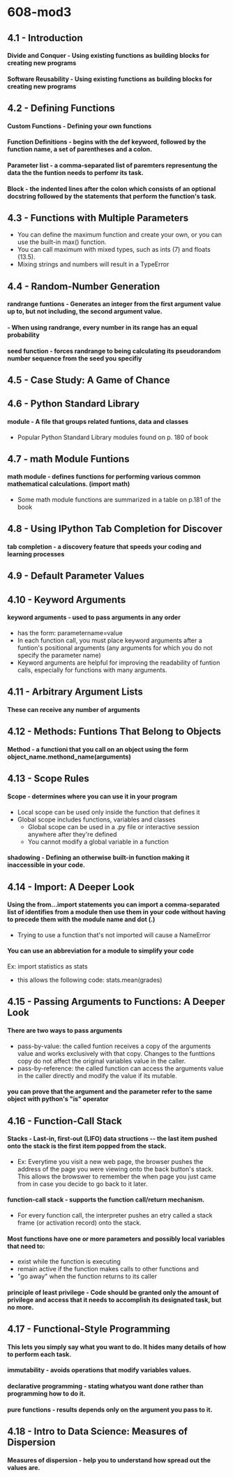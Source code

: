 # 608-mod3
## 4.1 - Introduction
#### Divide and Conquer - Using existing functions as building blocks for creating new programs
#### Software Reusability - Using existing functions as building blocks for creating new programs

## 4.2 - Defining Functions
#### Custom Functions - Defining your own functions
#### Function Definitions - begins with the def keyword, followed by the function name, a set of parentheses and a colon.
#### Parameter list - a comma-separated list of paremters representung the data the the funtion needs to perfomr its task.
#### Block - the indented lines after the colon which consists of an optional docstring followed by the statements that perform the function's task. 

## 4.3 - Functions with Multiple Parameters
- You can define the maximum function and create your own, or you can use the built-in max() function. 
- You can call maximum with mixed types, such as ints (7) and floats (13.5).
- Mixing strings and numbers will result in a TypeError

## 4.4 - Random-Number Generation
#### randrange funtions - Generates an integer from the first argument value up to, but not including, the second argument value. 
#### - When using randrange, every number in its range has an equal probability
#### seed function - forces randrange to being calculating its pseudorandom number sequence from the seed you specifiy

## 4.5 - Case Study: A Game of Chance

## 4.6 - Python Standard Library
#### module - A file that groups related funtions, data and classes
- Popular Python Standard Library modules found on p. 180 of book

## 4.7 - math Module Funtions
#### math module - defines functions for performing various common mathematical calculations. (import math)
- Some math module functions are summarized in a table on p.181 of the book

## 4.8 - Using IPython Tab Completion for Discover
#### tab completion - a discovery feature that speeds your coding and learning processes

## 4.9 - Default Parameter Values

## 4.10 - Keyword Arguments
#### keyword arguments - used to pass arguments in any order
- has the form: parametername=value
- In each function call, you must place keyword arguments after a funtion's positional arguments (any arguments for which you do not specify the parameter name)
- Keyword arguments are helpful for improving the readability of funtion calls, especially for functions with many arguments. 

## 4.11 - Arbitrary Argument Lists
#### These can receive any number of arguments

## 4.12 - Methods: Funtions That Belong to Objects
#### Method - a functioni that you call on an object using the form object_name.methond_name(arguments)

## 4.13 - Scope Rules
#### Scope - determines where you can use it in your program
- Local scope can be used only inside the function that defines it
- Global scope includes functions, variables and classes
  - Global scope can be used in a .py file or interactive session anywhere after they're defined
  - You cannot modify a global variable in a function
#### shadowing - Defining an otherwise built-in function making it inaccessible in your code. 

## 4.14 - Import: A Deeper Look
#### Using the from...import statements you can import a comma-separated list of identifies from a module then use them in your code without having to precede them with the module name and dot (.)
- Trying to use a function that's not imported will cause a NameError
#### You can use an abbreviation for a module to simplify your code
  Ex: import statistics as stats
  - this allows the following code: stats.mean(grades)
  
## 4.15 - Passing Arguments to Functions: A Deeper Look
#### There are two ways to pass arguments
- pass-by-value: the called funtion receives a copy of the arguments value and works exclusively with that copy. Changes to the funttions copy do not affect the original variables value in the caller.
- pass-by-reference: the called function can access the arguments value in the caller directly and modify the value if its mutable.
#### you can prove that the argument and the parameter refer to the same object with python's "is" operator

## 4.16 - Function-Call Stack
#### Stacks - Last-in, first-out (LIFO) data structions -- the last item pushed onto the stack is the first item popped from the stack.
- Ex: Everytime you visit a new web page, the browser pushes the address of the page you were viewing onto the back button's stack.  This allows the browswer to remember the when page you just came from in case you decide to go back to it later.
#### function-call stack - supports the function call/return mechanism. 
- For every function call, the interpreter pushes an etry called a stack frame (or activation record) onto the stack.
#### Most functions have one or more parameters and possibly local variables that need to:
- exist while the function is executing
- remain active if the function makes calls to other functions and
- "go away" when the function returns to its caller
#### principle of least privilege - Code should be granted only the amount of privilege and access that it needs to accomplish its designated task, but no more. 

## 4.17 - Functional-Style Programming
#### This lets you simply say what you want to do. It hides many details of how to perform each task. 
#### immutability - avoids operations that modify variables values. 
#### declarative programming - stating whatyou want done rather than programming how to do it.
#### pure functions - results depends only on the argument you pass to it. 

## 4.18 - Intro to Data Science: Measures of Dispersion
#### Measures of dispersion - help you to understand how spread out the values are. 


